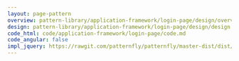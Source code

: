 ```yaml
---
layout: page-pattern
overview: pattern-library/application-framework/login-page/design/overview.md
design: pattern-library/application-framework/login-page/design/design.md
code_html: code/application-framework/login-page/code.md
code_angular: false
impl_jquery: https://rawgit.com/patternfly/patternfly/master-dist/dist/tests/login-basic.html
---
```

